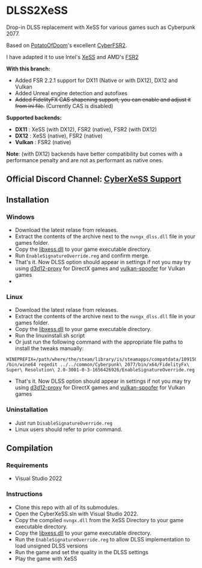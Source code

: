# DLSS2XeSS
Drop-in DLSS replacement with XeSS for various games such as Cyberpunk 2077.

Based on [PotatoOfDoom](https://github.com/PotatoOfDoom)'s excellent [CyberFSR2](https://github.com/PotatoOfDoom/CyberFSR2). 

I have adapted it to use Intel's [XeSS](https://github.com/intel/xess/) and AMD's [FSR2](https://github.com/GPUOpen-Effects/FidelityFX-FSR2)

**With this branch:**
* Added FSR 2.2.1 support for DX11 (Native or with DX12), DX12 and Vulkan
* Added Unreal engine detection and autofixes
* ~~Added FidelityFX CAS shapening support, you can enable and adjust it from ini file.~~ (Currently CAS is disabled)

**Supported backends:**
* **DX11** : XeSS (with DX12), FSR2 (native), FSR2 (with DX12)
* **DX12** : XeSS (native), FSR2 (native)
* **Vulkan** : FSR2 (native) 

**Note**: (with DX12) backends have better compatibility but comes with a performance penalty and are not as performant as native ones.

## Official Discord Channel: [CyberXeSS Support](https://discord.com/channels/995299945492008990/1131520508475752489)

## Installation

### Windows 
* Download the latest relase from releases.
* Extract the contents of the archive next to the `nvngx_dlss.dll` file in your games folder.
* Copy the [libxess.dll](https://raw.githubusercontent.com/intel/xess/main/bin/libxess.dll) to your game executable directory.
* Run `EnableSignatureOverride.reg` and confirm merge.
* That's it. Now DLSS option should appear in settings if not you may try using [d3d12-proxy](https://github.com/cdozdil/d3d12-proxy/releases/tag/v0.1.1) for DirectX games and [vulkan-spoofer](https://github.com/cdozdil/vulkan-spoofer/releases) for Vulkan games
* 

### Linux
* Download the latest relase from releases.
* Extract the contents of the archive next to the `nvngx_dlss.dll` file in your games folder.
* Copy the [libxess.dll](https://raw.githubusercontent.com/intel/xess/main/bin/libxess.dll) to your game executable directory.
* Run the linuxinstall.sh script
* Or just run the following command with the appropriate file paths to install the tweaks manually:
```
WINEPREFIX=/path/where/the/steam/library/is/steamapps/compatdata/1091500/pfx /bin/wine64 regedit ../../common/Cyberpunk\ 2077/bin/x64/FidelityFx\ Super\ Resolution\ 2.0-3001-0-3-1656426926/EnableSignatureOverride.reg
```
* That's it. Now DLSS option should appear in settings if not you may try using [d3d12-proxy](https://github.com/cdozdil/d3d12-proxy/releases/tag/v0.1.1) for DirectX games and [vulkan-spoofer](https://github.com/cdozdil/vulkan-spoofer/releases) for Vulkan games

### Uninstallation
* Just run `DisableSignatureOverride.reg`
* Linux users should refer to prior command.

## Compilation

### Requirements
* Visual Studio 2022

### Instructions
* Clone this repo with all of its submodules.
* Open the CyberXeSS.sln with Visual Studio 2022.
* Copy the compiled `nvngx.dll` from the XeSS Directory to your game executable directory.
* Copy the [libxess.dll](https://raw.githubusercontent.com/intel/xess/main/bin/libxess.dll) to your game executable directory.
* Run the `EnableSignatureOverride.reg` to allow DLSS implementation to load unsigned DLSS versions
* Run the game and set the quality in the DLSS settings
* Play the game with XeSS
